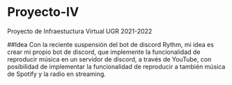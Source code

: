 # Proyecto-IV
Proyecto de Infraestuctura Virtual UGR 2021-2022

##Idea
Con la reciente suspensión del bot de discord Rythm, mi idea es crear mi propio bot de discord, que implemente la funcionalidad de reproducir música en un servidor de discord, a través de YouTube, con posibilidad de implementar la funcionalidad de reproducir a también música de Spotify y la radio en streaming.
